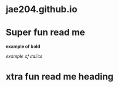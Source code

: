 # jae204.github.io
# Super fun read me

**example of bold**

*example of italics*

xtra fun read me heading
====== 


